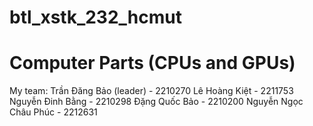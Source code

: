 # btl_xstk_232_hcmut
# Computer Parts (CPUs and GPUs)
My team:
Trần Đăng Bảo (leader) - 2210270
Lê Hoàng Kiệt - 2211753
Nguyễn Đinh Bằng - 2210298
Đặng Quốc Bảo - 2210200
Nguyễn Ngọc Châu Phúc - 2212631
